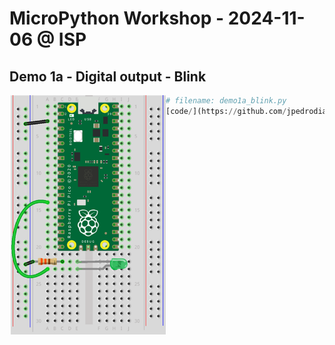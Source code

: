 # MicroPython Workshop - 2024-11-06 @ ISP


## Demo 1a - Digital output - Blink

<img src="./img/demo1a_blink.png" alt="demo1a" width="250" align="left"/>

```Python
# filename: demo1a_blink.py
[code/](https://github.com/jpedrodias/MicroPython/blob/master/examples/workshop/code/demo1a_blink.py)
```
